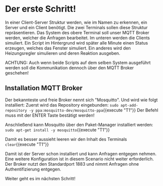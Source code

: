 # Der erste Schritt!
In einer Client-Server Struktur werden, wie im Namen zu erkennen, ein Server und ein Client benötigt.
Die zwei Terminals sollen diese Struktur repräsentieren.
Das System des obere Terminal soll unser MQTT Broker werden, welcher die Anfragen bearbeitet.
Im unteren werden die Clients simuliert. Ein Script im Hintergrund wird später alle Minute einen Status erzeugen, welches das Fenster simuliert.
Ein anderes wird den Heizungsregler simulieren und deren Reaktion ausgeben.

ACHTUNG: Auch wenn beide Scripts auf dem selben System ausgeführt werden soll die Kommunikation dennoch über den MQTT Broker geschehen!

## Installation MQTT Broker
Der bekannteste und freie Broker nennt sich "Mosquitto". Und wird wie folgt installiert:
Zuerst wird das Repository eingebunden:
`sudo apt-add-repository -y ppa:mosquitto-dev/mosquitto-ppa`{{execute "T1"}}
Der Befehl muss mit der ENTER Taste bestätigt werden!

Anschließend kann Mosquitto über den Paket-Manager installiert werden:
`sudo apt-get install -y mosquitto`{{execute "T1"}}

Damit es besser aussieht leeren wir den Inhalt des Terminals
`clear`{{execute "T1"}}

Damit ist der Server schon installiert und kann Anfragen entgegen nehmen.
Eine weitere Konfiguration ist in diesem Scenario nicht weiter erforderlich. Der Broker nutzt den Standardport 1883 und nimmt Anfragen ohne Authentifizierung entgegen.

Weiter geht es im nächsten Schritt!

